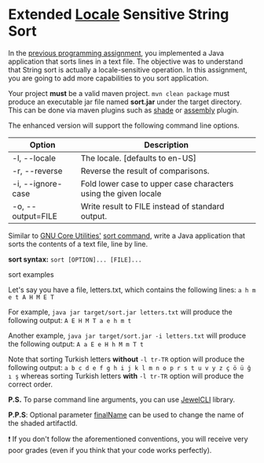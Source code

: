 # Extended [Locale](https://docs.oracle.com/javase/8/docs/api/java/util/Locale.html) Sensitive String Sort

In the [previous programming assignment](https://github.com/AnadoluUniversityCeng/LocaleSensitiveSort), you implemented a Java application that sorts lines in a text file.
The objective was to understand that String sort is actually a locale-sensitive operation. 
In this assignment, you are going to add more capabilities to you sort application.


Your project **must** be a valid maven project. `mvn clean package` must produce an executable jar file named **sort.jar** under the target directory.
This can be done via maven plugins such as [shade](https://maven.apache.org/plugins/maven-shade-plugin) or [assembly](https://maven.apache.org/plugins/maven-assembly-plugin) plugin.

 
The enhanced version will support the following command line options.

Option | Description
------------ | -------------
-l, --locale | The locale. [defaults to en-US]
-r, --reverse | Reverse the result of comparisons.
-i, --ignore-case | Fold lower case to upper case characters using the given locale
-o, --output=FILE | Write result to FILE instead of standard output.



Similar to [GNU Core Utilities'](https://www.gnu.org/software/coreutils/coreutils.html) [sort command](https://www.computerhope.com/unix/usort.htm), write a Java application that sorts the contents of a text file, line by line.

**sort syntax:** `sort [OPTION]... [FILE]...`

sort examples

Let's say you have a file, letters.txt, which contains the following lines:
`
a
h
m
e
t
A
H
M
E
T
`

For example, `java jar target/sort.jar letters.txt` will produce the following output:
`
A
E
H
M
T
a
e
h
m
t
`



Another example, `java jar target/sort.jar -i letters.txt` will produce the following output:
`
A
a
E
e
H
h
M
m
T
t
`

Note that sorting Turkish letters **without** `-l tr-TR` option will produce the following output:
`
a
b
c
d
e
f
g
h
i
j
k
l
m
n
o
p
r
s
t
u
v
y
z
ç
ö
ü
ğ
ı
ş
`
whereas sorting Turkish letters **with** `-l tr-TR` option will produce the correct order.

**P.S.** To parse command line arguments, you can use [JewelCLI](http://jewelcli.lexicalscope.com) library.

**P.P.S**: Optional parameter [finalName](https://maven.apache.org/plugins/maven-shade-plugin/shade-mojo.html#finalName) can be used to change the name of the shaded artifactId.

:exclamation: If you don't follow the aforementioned conventions, you will receive very poor grades (even if you think that your code works perfectly).